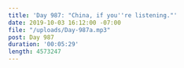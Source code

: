 ```yaml
---
title: 'Day 987: "China, if you''re listening."'
date: 2019-10-03 16:12:00 -07:00
file: "/uploads/Day-987a.mp3"
post: Day 987
duration: '00:05:29'
length: 4573247
---
```


